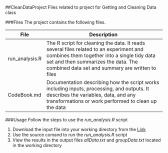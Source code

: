 ##CleanDataProject
Files related to project for Getting and Cleaning Data class

###Files
The project contains the following files.   

File  | Description   
---   | ---   
run_analysis.R   | The R script for cleaning the data. It reads several files related to an experiment and combines them together into a single tidy data set and then summarizes the data.  The combined data set and summary are written to files   
CodeBook.md   | Documentation describing how the script works including inputs, processing, and outputs.  It describes the variables, data, and any transformations or work performed to clean up the data  

###Usage
Follow the steps to use the _run_analysis.R_ script  
1.  Download the input file into your working directory from the [Link](
https://d396qusza40orc.cloudfront.net/getdata%2Fprojectfiles%2FUCI%20HAR%20Dataset.zip)   
2.  Use the source comand to run the _run_analysis.R_ script   
3.  View the results in the output files _allData.txt_ and _groupData.txt_ located in the working directory   
